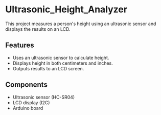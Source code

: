# Ultrasonic_Height_Analyzer
This project measures a person's height using an ultrasonic sensor and displays the results on an LCD.

## Features
- Uses an ultrasonic sensor to calculate height.
- Displays height in both centimeters and inches.
- Outputs results to an LCD screen.

## Components
- Ultrasonic sensor (HC-SR04)
- LCD display (I2C)
- Arduino board
